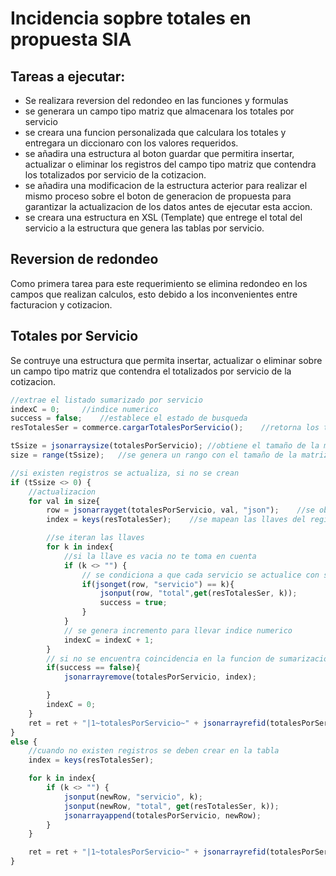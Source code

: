 
# Incidencia sopbre totales en propuesta SIA
## Tareas a ejecutar:
-   Se realizara reversion del redondeo en las funciones y formulas
-   se generara un campo tipo matriz que almacenara los totales por servicio
-   se creara una funcion personalizada que calculara los totales y entregara un diccionaro con los valores requeridos.
-   se añadira una estructura al boton guardar que permitira insertar, actualizar o eliminar los registros del campo tipo matriz que contendra los totalizados por servicio de la cotizacion.
- se añadira una modificacion de la estructura acterior para realizar el mismo proceso sobre el boton de generacion de propuesta para garantizar la actualizacion de los datos antes de ejecutar esta accion.
- se creara una estructura en XSL (Template) que entrege el total del servicio a la estructura que genera las tablas por servicio.
## Reversion de redondeo
Como primera tarea para este requerimiento se elimina redondeo en los campos que realizan calculos, esto debido a los inconvenientes entre facturacion y cotizacion.

## Totales por Servicio

Se contruye una estructura que permita insertar, actualizar o eliminar sobre un campo tipo matriz que contendra el totalizados por servicio de la cotizacion.
```js
//extrae el listado sumarizado por servicio
indexC = 0;     //indice numerico
success = false;    //establece el estado de busqueda
resTotalesSer = commerce.cargarTotalesPorServicio();    //retorna los totales por servicio

tSsize = jsonarraysize(totalesPorServicio); //obtiene el tamaño de la matriz totalesPorServicio
size = range(tSsize);   //se genera un rango con el tamaño de la matriz

//si existen registros se actualiza, si no se crean
if (tSsize <> 0) {
    //actualizacion
    for val in size{
        row = jsonarrayget(totalesPorServicio, val, "json");    //se obtienen los valores del registro actual en la iteracion
        index = keys(resTotalesSer);    //se mapean las llaves del registro

        //se iteran las llaves
        for k in index{
            //si la llave es vacia no te toma en cuenta
            if (k <> "") {
                // se condiciona a que cada servicio se actualice con su correspondiente total
                if(jsonget(row, "servicio") == k){
                    jsonput(row, "total",get(resTotalesSer, k));
                    success = true;
                }
            }
            // se genera incremento para llevar indice numerico
            indexC = indexC + 1;
        }
        // si no se encuentra coincidencia en la funcion de sumarizacion se elimina
        if(success == false){
            jsonarrayremove(totalesPorServicio, index);

        }
        indexC = 0;
    }
    ret = ret + "|1~totalesPorServicio~" + jsonarrayrefid(totalesPorServicio) + "|";
}
else {
    //cuando no existen registros se deben crear en la tabla
    index = keys(resTotalesSer);

    for k in index{
        if (k <> "") {
            jsonput(newRow, "servicio", k);
            jsonput(newRow, "total", get(resTotalesSer, k));
            jsonarrayappend(totalesPorServicio, newRow);
        }
    }

    ret = ret + "|1~totalesPorServicio~" + jsonarrayrefid(totalesPorServicio) + "|";
}
```
